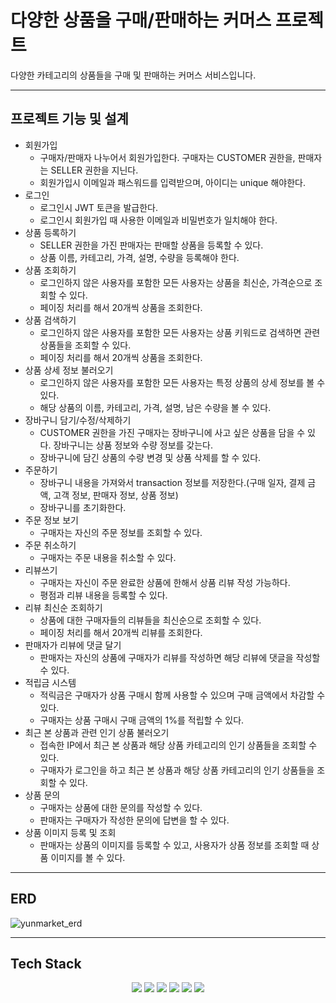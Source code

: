 # 다양한 상품을 구매/판매하는 커머스 프로젝트
다양한 카테고리의 상품들을 구매 및 판매하는 커머스 서비스입니다.
___
## 프로젝트 기능 및 설계
- 회원가입
  - 구매자/판매자 나누어서 회원가입한다. 구매자는 CUSTOMER 권한을, 판매자는 SELLER 권한을 지닌다.
  - 회원가입시 이메일과 패스워드를 입력받으며, 아이디는 unique 해야한다.
- 로그인
  - 로그인시 JWT 토큰을 발급한다.
  - 로그인시 회원가입 때 사용한 이메일과 비밀번호가 일치해야 한다.
- 상품 등록하기
  - SELLER 권한을 가진 판매자는 판매할 상품을 등록할 수 있다.
  - 상품 이름, 카테고리, 가격, 설명, 수량을 등록해야 한다.
- 상품 조회하기
  - 로그인하지 않은 사용자를 포함한 모든 사용자는 상품을 최신순, 가격순으로 조회할 수 있다.
  - 페이징 처리를 해서 20개씩 상품을 조회한다.
- 상품 검색하기
  - 로그인하지 않은 사용자를 포함한 모든 사용자는 상품 키워드로 검색하면 관련 상품들을 조회할 수 있다.
  - 페이징 처리를 해서 20개씩 상품을 조회한다.
- 상품 상세 정보 불러오기
  - 로그인하지 않은 사용자를 포함한 모든 사용자는 특정 상품의 상세 정보를 볼 수 있다.
  - 해당 상품의 이름, 카테고리, 가격, 설명, 남은 수량을 볼 수 있다.
- 장바구니 담기/수정/삭제하기
  - CUSTOMER 권한을 가진 구매자는 장바구니에 사고 싶은 상품을 담을 수 있다. 장바구니는 상품 정보와 수량 정보를 갖는다.
  - 장바구니에 담긴 상품의 수량 변경 및 상품 삭제를 할 수 있다.
- 주문하기
  - 장바구니 내용을 가져와서 transaction 정보를 저장한다.(구매 일자, 결제 금액, 고객 정보, 판매자 정보, 상품 정보)
  - 장바구니를 초기화한다.
- 주문 정보 보기
  - 구매자는 자신의 주문 정보를 조회할 수 있다.
- 주문 취소하기
  - 구매자는 주문 내용을 취소할 수 있다.
- 리뷰쓰기
  - 구매자는 자신이 주문 완료한 상품에 한해서 상품 리뷰 작성 가능하다.
  - 평점과 리뷰 내용을 등록할 수 있다.
- 리뷰 최신순 조회하기
  - 상품에 대한 구매자들의 리뷰들을 최신순으로 조회할 수 있다.
  - 페이징 처리를 해서 20개씩 리뷰를 조회한다.
- 판매자가 리뷰에 댓글 달기
  - 판매자는 자신의 상품에 구매자가 리뷰를 작성하면 해당 리뷰에 댓글을 작성할 수 있다.
- 적립금 시스템
  - 적릭금은 구매자가 상품 구매시 함께 사용할 수 있으며 구매 금액에서 차감할 수 있다.
  - 구매자는 상품 구매시 구매 금액의 1%를 적립할 수 있다.
- 최근 본 상품과 관련 인기 상품 불러오기
  - 접속한 IP에서 최근 본 상품과 해당 상품 카테고리의 인기 상품들을 조회할 수 있다.
  - 구매자가 로그인을 하고 최근 본 상품과 해당 상품 카테고리의 인기 상품들을 조회할 수 있다.
- 상품 문의
  - 구매자는 상품에 대한 문의를 작성할 수 있다.
  - 판매자는 구매자가 작성한 문의에 답변을 할 수 있다.
- 상품 이미지 등록 및 조회
  - 판매자는 상품의 이미지를 등록할 수 있고, 사용자가 상품 정보를 조회할 때 상품 이미지를 볼 수 있다.

___
## ERD
![yunmarket_erd](https://user-images.githubusercontent.com/100079037/236236109-fa6bc9b5-7113-4687-98f0-99394b855bba.png)
___
## Tech Stack
<div align=center> 
  <img src="https://img.shields.io/badge/java-007396?style=for-the-badge&logo=java&logoColor=white"> 
  <img src="https://img.shields.io/badge/spring-6DB33F?style=for-the-badge&logo=spring&logoColor=white"> 
  <img src="https://img.shields.io/badge/mysql-4479A1?style=for-the-badge&logo=mysql&logoColor=white"> 
  <img src="https://img.shields.io/badge/redis-darkred?style=for-the-badge&logo=redis&logoColor=white"> 
  <img src="https://img.shields.io/badge/elasticsearch-yellow?style=for-the-badge&logo=elasticsearch&logoColor=white"> 
  <img src="https://img.shields.io/badge/git-F05032?style=for-the-badge&logo=git&logoColor=white">
</div>
